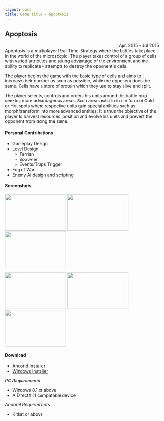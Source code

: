 ```yaml
---
layout: post
title: Game Title - Apoptosis
---
```

## Apoptosis
<div style="text-align: right">Apr. 2015 - Jul 2015</div>
Apoptosis is a multiplayer Real-Time-Strategy where the battles take place in the world of the microscopic. The player takes control of a group of cells with varied attributes and taking advantage of the environment and the ability to replicate -  attempts to destroy the opponent's cells. 

The player begins the game with the basic type of cells and aims to increase their number as soon as possible, while the opponent does the same. Cells have a store of protein which they use to stay alive and split.      

The player selects, controls and orders his units around the battle map seeking more advantageous areas. Such areas exist in in the form of Cold or Hot spots where respective units gain special abilities such as morph/transform into more advanced entities. It is thus the objective of the player to harvest resources, position and evolve his units and prevent the opponent from doing the same.

#### Personal Contributions
* Gameplay Design
* Level Design
  * Terrian
  * Spawner
  * Events/Traps Trigger
* Fog of War
* Enemy AI design and scripting

#### Screenshots
<p>
	<div style="display: inline-block; max-width: 49%">
		<a href="http://paspy.me/public/images/apoptosis_01.png" target="_blank"><img src="http://paspy.me/public/images/apoptosis_01.png" alt="" width="200" height="120"></a>
	</div>
	<div style="display: inline-block; max-width: 49%">
		<a href="http://paspy.me/public/images/apoptosis_02.png" target="_blank"><img src="http://paspy.me/public/images/apoptosis_02.png" alt="" width="200" height="120"></a>
	</div>
	<div style="display: inline-block; max-width: 49%">
		<a href="http://paspy.me/public/images/apoptosis_03.png" target="_blank"><img src="http://paspy.me/public/images/apoptosis_03.png" alt="" width="200" height="120"></a>
	</div>
</p>
<p>
	<div style="display: inline-block; max-width: 49%">
		<a href="http://paspy.me/public/images/apoptosis_04.png" target="_blank"><img src="http://paspy.me/public/images/apoptosis_04.png" alt="" width="200" height="120"></a>
	</div>
	<div style="display: inline-block; max-width: 49%">
		<a href="http://paspy.me/public/images/apoptosis_05.png" target="_blank"><img src="http://paspy.me/public/images/apoptosis_05.png" alt="" width="200" height="120"></a>
	</div>
	<div style="display: inline-block; max-width: 49%">
		<a href="http://paspy.me/public/images/apoptosis_06.png" target="_blank"><img src="http://paspy.me/public/images/apoptosis_06.png" alt="" width="200" height="120"></a>
	</div>
</p>

#### Download
  * [Andorid Installer](https://github.com/paspy/paspy.github.io/releases/download/Apoptosis_default/Apoptosis.apk)
  * [Windows Installer](https://github.com/paspy/paspy.github.io/releases/download/Apoptosis_default/Apoptosis_Installer.exe)

*PC Requirements*
 * Windows 8.1 or above
 * A DirectX 11 compatable device

*Andorid Requirements*
 * Kitkat or above